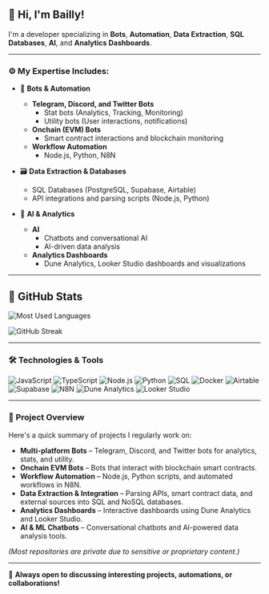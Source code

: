 ## 👋 Hi, I'm Bailly!

I'm a developer specializing in **Bots**, **Automation**, **Data Extraction**, **SQL Databases**, **AI**, and **Analytics Dashboards**.

---

### ⚙️ My Expertise Includes:

- 🤖 **Bots & Automation**
  - **Telegram, Discord, and Twitter Bots**
    - Stat bots (Analytics, Tracking, Monitoring)
    - Utility bots (User interactions, notifications)
  - **Onchain (EVM) Bots**
    - Smart contract interactions and blockchain monitoring
  - **Workflow Automation**
    - Node.js, Python, N8N

- 🗃️ **Data Extraction & Databases**
  - SQL Databases (PostgreSQL, Supabase, Airtable)
  - API integrations and parsing scripts (Node.js, Python)

- 🤖 **AI & Analytics**
  - **AI**
    - Chatbots and conversational AI
    - AI-driven data analysis
  - **Analytics Dashboards**
    - Dune Analytics, Looker Studio dashboards and visualizations

---

## 🚀 GitHub Stats

![Most Used Languages](https://github-readme-stats-ten-alpha-97.vercel.app/api/top-langs/?username=ba1lly&count_private=true&layout=compact&theme=radical)

![GitHub Streak]([https://github-readme-streak-stats.herokuapp.com/?user=ba1lly&theme=radical](https://github-readme-streak-stats.herokuapp.com/?user=ba1lly&theme=radical))

---

### 🛠️ Technologies & Tools

![JavaScript](https://img.shields.io/badge/JavaScript-F7DF1E?style=flat&logo=javascript&logoColor=black)
![TypeScript](https://img.shields.io/badge/TypeScript-3178C6?style=flat&logo=typescript&logoColor=white)
![Node.js](https://img.shields.io/badge/Node.js-339933?style=flat&logo=node.js&logoColor=white)
![Python](https://img.shields.io/badge/Python-3776AB?style=flat&logo=python&logoColor=white)
![SQL](https://img.shields.io/badge/SQL-4479A1?style=flat&logo=postgresql&logoColor=white)
![Docker](https://img.shields.io/badge/Docker-2496ED?style=flat&logo=docker&logoColor=white)
![Airtable](https://img.shields.io/badge/Airtable-18BFFF?style=flat&logo=airtable&logoColor=white)
![Supabase](https://img.shields.io/badge/Supabase-3ECF8E?style=flat&logo=supabase&logoColor=white)
![N8N](https://img.shields.io/badge/n8n-F36C3D?style=flat&logo=n8n&logoColor=white)
![Dune Analytics](https://img.shields.io/badge/Dune_Analytics-FF7F0E?style=flat)
![Looker Studio](https://img.shields.io/badge/Looker_Studio-4285F4?style=flat)

---

### 🚀 Project Overview

Here's a quick summary of projects I regularly work on:

- **Multi-platform Bots** – Telegram, Discord, and Twitter bots for analytics, stats, and utility.
- **Onchain EVM Bots** – Bots that interact with blockchain smart contracts.
- **Workflow Automation** – Node.js, Python scripts, and automated workflows in N8N.
- **Data Extraction & Integration** – Parsing APIs, smart contract data, and external sources into SQL and NoSQL databases.
- **Analytics Dashboards** – Interactive dashboards using Dune Analytics and Looker Studio.
- **AI & ML Chatbots** – Conversational chatbots and AI-powered data analysis tools.

*(Most repositories are private due to sensitive or proprietary content.)*

---

💬 **Always open to discussing interesting projects, automations, or collaborations!**
